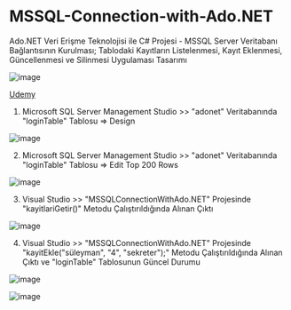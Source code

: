 # MSSQL-Connection-with-Ado.NET
Ado.NET Veri Erişme Teknolojisi ile C# Projesi - MSSQL Server Veritabanı Bağlantısının Kurulması; Tablodaki Kayıtların Listelenmesi, Kayıt Eklenmesi, Güncellenmesi ve Silinmesi Uygulaması Tasarımı

![image](https://github.com/aliylmztr/MiniATM/assets/123991935/3fa5e9fc-1204-4dc2-909d-299d60362699)

<a href="https://www.udemy.com/">Udemy </a>

1. Microsoft SQL Server Management Studio >> "adonet" Veritabanında "loginTable" Tablosu => Design

![image](https://github.com/aliylmztr/MSSQL-Connection-with-Ado.NET/assets/123991935/355ce9fb-98fb-4226-9593-120571cf1227)

2. Microsoft SQL Server Management Studio >> "adonet" Veritabanında "loginTable" Tablosu => Edit Top 200 Rows

![image](https://github.com/aliylmztr/MSSQL-Connection-with-Ado.NET/assets/123991935/b97b5bf6-78f2-4de3-9e0b-8c785d593704)

3. Visual Studio >> "MSSQLConnectionWithAdo.NET" Projesinde "kayitlariGetir()" Metodu Çalıştırıldığında Alınan Çıktı

![image](https://github.com/aliylmztr/MSSQL-Connection-with-Ado.NET/assets/123991935/5930a97e-3d3e-4df5-8fd0-6f115d3e1e21)

4. Visual Studio >> "MSSQLConnectionWithAdo.NET" Projesinde "kayitEkle("süleyman", "4", "sekreter");" Metodu Çalıştırıldığında Alınan Çıktı ve "loginTable" Tablosunun Güncel Durumu

![image](https://github.com/aliylmztr/MSSQL-Connection-with-Ado.NET/assets/123991935/9ed738af-208f-404f-885f-11fe1e8ca94c)

![image](https://github.com/aliylmztr/MSSQL-Connection-with-Ado.NET/assets/123991935/a8dd6338-9e7b-4186-aad7-c601c5fce760)

